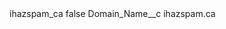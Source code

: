 <?xml version="1.0" encoding="UTF-8"?>
<CustomMetadata xmlns="http://soap.sforce.com/2006/04/metadata" xmlns:xsi="http://www.w3.org/2001/XMLSchema-instance" xmlns:xsd="http://www.w3.org/2001/XMLSchema">
    <label>ihazspam_ca</label>
    <protected>false</protected>
    <values>
        <field>Domain_Name__c</field>
        <value xsi:type="xsd:string">ihazspam.ca</value>
    </values>
</CustomMetadata>

